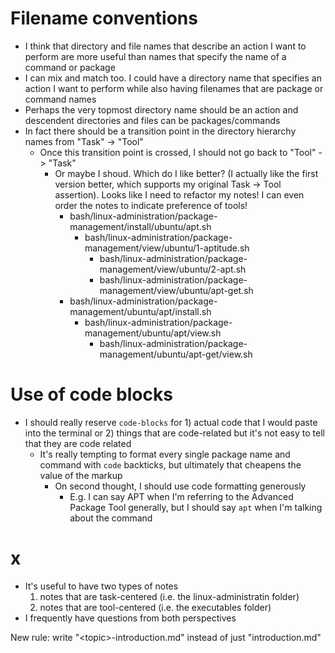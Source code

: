 # Filename conventions
- I think that directory and file names that describe an action I want to perform are more useful than names that specify the name of a command or package
- I can mix and match too. I could have a directory name that specifies an action I want to perform while also having filenames that are package or command names
- Perhaps the very topmost directory name should be an action and descendent directories and files can be packages/commands
- In fact there should be a transition point in the directory hierarchy names from "Task" -> "Tool"
  - Once this transition point is crossed, I should not go back to "Tool" -> "Task"
    - Or maybe I shoud. Which do I like better? (I actually like the first version better, which supports my original Task -> Tool assertion). Looks
      like I need to refactor my notes! I can even order the notes to indicate preference of tools!
      - bash/linux-administration/package-management/install/ubuntu/apt.sh
        - bash/linux-administration/package-management/view/ubuntu/1-aptitude.sh
          - bash/linux-administration/package-management/view/ubuntu/2-apt.sh
          - bash/linux-administration/package-management/view/ubuntu/apt-get.sh
      - bash/linux-administration/package-management/ubuntu/apt/install.sh
        - bash/linux-administration/package-management/ubuntu/apt/view.sh
          - bash/linux-administration/package-management/ubuntu/apt-get/view.sh
# Use of code blocks
- I should really reserve `code-blocks` for 1) actual code that I would paste into the terminal or 2) things that are code-related but it's not easy
  to tell that they are code related 
  - It's really tempting to format every single package name and command with `code` backticks, but ultimately that cheapens the value of the markup
    - On second thought, I should use code formatting generously
      - E.g. I can say APT when I'm referring to the Advanced Package Tool generally, but I should say `apt` when I'm talking about the command
# x
- It's useful to have two types of notes
  1) notes that are task-centered (i.e. the linux-administratin folder)
  2) notes that are tool-centered (i.e. the executables folder)
- I frequently have questions from both perspectives

New rule: write "\<topic>-introduction.md" instead of just "introduction.md"
